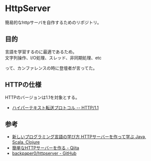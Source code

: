 # HttpServer

簡易的なhttpサーバを自作するためのリポジトリ。


## 目的

言語を学習するのに最適であるため。  
文字列操作、I/O処理、スレッド、非同期処理、etc

って、カンファレンスの時に登壇者が言ってた。


## HTTPの仕様

HTTPのバージョンは1.1を対象とする。

* [ハイパーテキスト転送プロトコル -- HTTP/1.1](https://triple-underscore.github.io/RFC2616-ja.html)


## 参考

* [新しいプログラミング言語の学び方 HTTPサーバーを作って学ぶ Java, Scala, Clojure](https://speakerdeck.com/todokr/xin-siihurokuraminkuyan-yu-falsexue-hifang-httpsahawozuo-tutexue-hu-java-scala-clojure)
* [簡単なHTTPサーバーを作る - Qiita](https://qiita.com/opengl-8080/items/ca152658a0e52c786029#%E5%8F%82%E8%80%83)
* [backpaper0/httpserver - GitHub](https://github.com/backpaper0/httpserver)